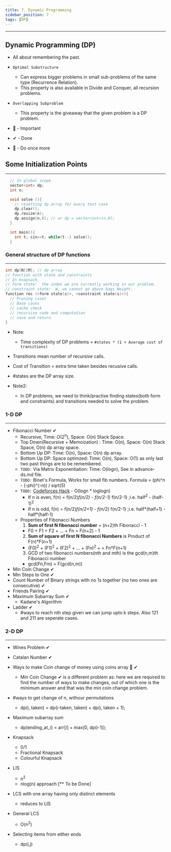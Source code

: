 ```yaml
---
title: 7. Dynamic Programming 
sidebar_position: 7
tags: [DP]
---
```


---

## Dynamic Programming (DP)

- All about remembering the past.
- `Optimal Substructure`
  - Can express bigger problems in small sub-problems of the same type (Recurrence Relation).
  - This property is also available in Divide and Conquer, all recursion problems.  
- `Overlapping Subproblem`
  - This property is the giveaway that the given problem is a DP problem.
  
- 💎 - Important
- ✔  - Done
- 🌟 - Do once more

## Some Initialization Points

---

```cpp
  // In global scope
  vector<int> dp;
  int n;

  void solve (){
    // resetting dp array for every test case
    dp.clear();
    dp.resize(n);
    dp.assign(n,0); // or dp = vector<int>(n,0);
  }

  int main(){
    int t; cin>>t; while(t--) solve();
  }
```

### General structure of DP functions

---

```cpp
int dp[N][M]; // dp array
// function with state and constraints
// In knapsack, 
// form state:  the index we are currently working in our problem.
// constraint state:  W, we cannot go above bags Weight.
function rec (<form state(s)>, <constraint state(s)>){ 
  // Pruning cases
  // Base cases
  // cache check
  // recursive code and computation
  // save and return
}
```

- Note:
  - Time complexity of DP problems = `#states * (1 + Average cost of transitions)`
- Transitions mean number of recursive calls.
- Cost of Transition = extra time taken besides recusive calls.
- #states are the DP array size.

- Note2: 
  - In DP problems, we need to think/practise finding states(both form and constraints) and transitions needed to solve the problem.

### 1-D DP

---

- Fibonacci Number ✔
  - Recursive, Time: O(2<sup>n</sup>), Space: O(n) Stack Space.
  - Top Down(Recursive + Memoization) : Time: O(n), Space: O(n) Stack Space, O(n) dp array space. 
  - Bottom Up DP: Time: O(n), Space: O(n) dp array.
  - Bottom Up DP: Space optimzed:  Time: O(n), Space: O(1) as only last two past things are to be remembered.
  - `TODO:` Via Matrix Exponentiation: Time: O(logn), See in advance-ds.md file.
  - `TODO:` Binet's Formula, Works for small fib numbers. Formula = (phi^n - (-phi)^(-n)) / sqrt(5)
  - `TODO:` [Codeforces Hack](https://codeforces.com/blog/entry/14516/) - O(logn * loglogn)
    - If n is even, f(n) = f(n/2)*f(n/2) - f(n/2-1)* f(n/2-1) ;i.e. half<sup>2</sup> - (half-1)<sup>2</sup>
    - If n is odd, f(n) = f(n/2)*f(n/2+1) - f(n/2)* f(n/2-1) ;i.e. half*(half+1) - half*(half-1)
  - Properties of Fibonacci Numbers
    1. **Sum of first N fibonacci number** = (n+2)th Fibonacci - 1
      - F0 + F1 + F2 + ... + Fn = F(n+2) - 1
    2. **Sum of square of first N fibonacci Numbers** is Product of F(n)*F(n+1)
      - (F0)<sup>2</sup> + (F1)<sup>2</sup> + (F2)<sup>2</sup> + ... + (Fn)<sup>2</sup> +  = Fn*F(n+1) 
    3. GCD of two fibonacci numbers(nth and mth) is the gcd(n,m)th Fibonacci number
      - gcd(Fn,Fm) = F(gcd(n,m))
- Min Coin Change ✔
- Min Steps to One ✔
- Count Number of Binary strings with no 1s together (no two ones are consecutive) ✔
- Friends Pairing ✔
- Maximum Subarray Sum ✔
  - Kadane's Algorithm 
- Ladder ✔
  - #ways to reach nth step given we can jump upto k steps. Also 121 and 211 are seperate cases.

### 2-D DP

---

- Wines Problem ✔
- Catalan Number ✔
- Ways to make Coin change of money using coins array 🌟 ✔
  - Min Coin Change ✔ is a different problem as: here we are required to find the number of ways to make changes, out of which one is the minimum answer and that was the min coin change problem.
- #ways to get change of n, withour permutations
  - dp(i, taken) = dp(i-taken, taken) + dp(i, taken + 1);
- Maximum subarray sum
  - dp(ending_at_i) = arr[i] + max(0, dp(i-1));
- Knapsack
  - 0/1
  - Fractional Knapsack
  - Colourful Knapsack

- LIS
  - n<sup>2</sup>
  - nlog(n) approach [** To be Done]

- LCS with one array having only distinct elements
  - reduces to LIS
- General LCS
  - O(n<sup>2</sup>)

- Selecting items from either ends
  - dp(i,j)
